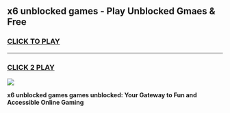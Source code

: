 
## x6 unblocked games - Play Unblocked Gmaes & Free
<h3>
<a href="https://premium.freeplayer.one?title=x6_unblocked_games&ref=20F">CLICK TO PLAY</a></h3>
<hr>

<h3>
<a href="https://premium.freeplayer.one?title=x6_unblocked_games&ref=20F">CLICK 2 PLAY</a>
  
</h3>

<a href="https://premium.freeplayer.one?title=x6_unblocked_games&ref=20F/"><img src="https://clearcache.store/games.png"></a>


**x6 unblocked games games unblocked: Your Gateway to Fun and Accessible Online Gaming**
